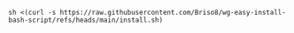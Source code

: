 ```sh <(curl -s https://raw.githubusercontent.com/Briso8/wg-easy-install-bash-script/refs/heads/main/install.sh)```
